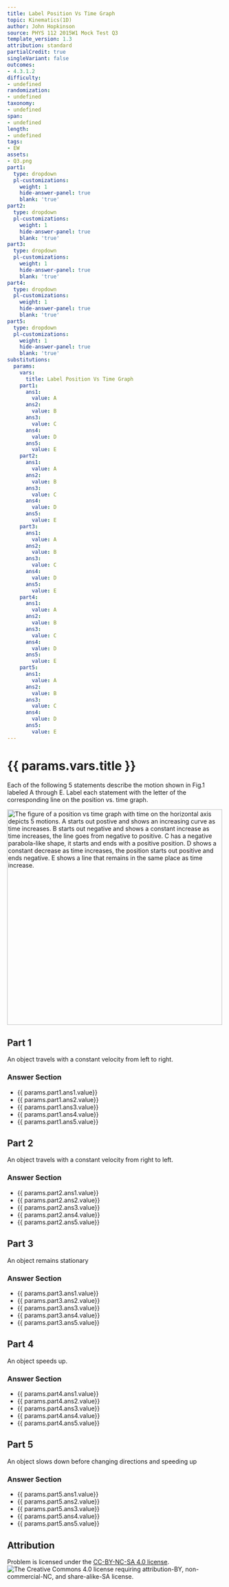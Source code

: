 ```yaml
---
title: Label Position Vs Time Graph
topic: Kinematics(1D)
author: John Hopkinson
source: PHYS 112 2015W1 Mock Test Q3
template_version: 1.3
attribution: standard
partialCredit: true
singleVariant: false
outcomes:
- 4.3.1.2
difficulty:
- undefined
randomization:
- undefined
taxonomy:
- undefined
span:
- undefined
length:
- undefined
tags:
- EW
assets:
- Q3.png
part1:
  type: dropdown
  pl-customizations:
    weight: 1
    hide-answer-panel: true
    blank: 'true'
part2:
  type: dropdown
  pl-customizations:
    weight: 1
    hide-answer-panel: true
    blank: 'true'
part3:
  type: dropdown
  pl-customizations:
    weight: 1
    hide-answer-panel: true
    blank: 'true'
part4:
  type: dropdown
  pl-customizations:
    weight: 1
    hide-answer-panel: true
    blank: 'true'
part5:
  type: dropdown
  pl-customizations:
    weight: 1
    hide-answer-panel: true
    blank: 'true'
substitutions:
  params:
    vars:
      title: Label Position Vs Time Graph
    part1:
      ans1:
        value: A
      ans2:
        value: B
      ans3:
        value: C
      ans4:
        value: D
      ans5:
        value: E
    part2:
      ans1:
        value: A
      ans2:
        value: B
      ans3:
        value: C
      ans4:
        value: D
      ans5:
        value: E
    part3:
      ans1:
        value: A
      ans2:
        value: B
      ans3:
        value: C
      ans4:
        value: D
      ans5:
        value: E
    part4:
      ans1:
        value: A
      ans2:
        value: B
      ans3:
        value: C
      ans4:
        value: D
      ans5:
        value: E
    part5:
      ans1:
        value: A
      ans2:
        value: B
      ans3:
        value: C
      ans4:
        value: D
      ans5:
        value: E
---
```

# {{ params.vars.title }}
Each of the following 5 statements describe the motion shown in Fig.1 labeled A through E.
Label each statement with the letter of the corresponding line on the position vs. time graph.

<img src="Q3.png" alt="The figure of a position vs time graph with time on the horizontal axis depicts 5 motions. A starts out postive and shows an increasing curve as time increases. B starts out negative and shows a constant increase as time increases, the line goes from negative to positive. C has a negative parabola-like shape, it starts and ends with a positive position. D shows a constant decrease as time increases, the position starts out positive and ends negative. E shows a line that remains in the same place as time increase. " width=500>

## Part 1

An object travels with a constant velocity from left to right.

### Answer Section

- {{ params.part1.ans1.value}}
- {{ params.part1.ans2.value}}
- {{ params.part1.ans3.value}}
- {{ params.part1.ans4.value}}
- {{ params.part1.ans5.value}}

## Part 2

An object travels with a constant velocity from right to left.

### Answer Section

- {{ params.part2.ans1.value}}
- {{ params.part2.ans2.value}}
- {{ params.part2.ans3.value}}
- {{ params.part2.ans4.value}}
- {{ params.part2.ans5.value}}

## Part 3

An object remains stationary

### Answer Section

- {{ params.part3.ans1.value}}
- {{ params.part3.ans2.value}}
- {{ params.part3.ans3.value}}
- {{ params.part3.ans4.value}}
- {{ params.part3.ans5.value}}

## Part 4

An object speeds up.

### Answer Section

- {{ params.part4.ans1.value}}
- {{ params.part4.ans2.value}}
- {{ params.part4.ans3.value}}
- {{ params.part4.ans4.value}}
- {{ params.part4.ans5.value}}

## Part 5

An object slows down before changing directions and speeding up

### Answer Section

- {{ params.part5.ans1.value}}
- {{ params.part5.ans2.value}}
- {{ params.part5.ans3.value}}
- {{ params.part5.ans4.value}}
- {{ params.part5.ans5.value}}

## Attribution

Problem is licensed under the [CC-BY-NC-SA 4.0 license](https://creativecommons.org/licenses/by-nc-sa/4.0/).<br> ![The Creative Commons 4.0 license requiring attribution-BY, non-commercial-NC, and share-alike-SA license.](https://raw.githubusercontent.com/firasm/bits/master/by-nc-sa.png)